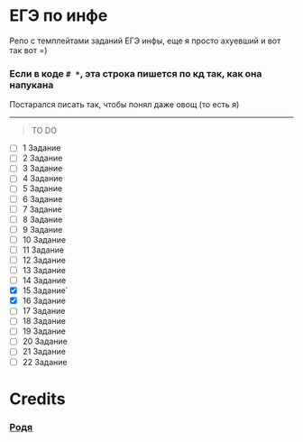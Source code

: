 # ЕГЭ по инфе
Репо с темплейтами заданий ЕГЭ инфы, еще я просто ахуевший и вот так вот =)

### Если в коде ```# *```, эта строка пишется по кд так, как она напукана

Постарался писать так, чтобы понял даже овощ (то есть я)

---
> TO DO
- [ ] 1 Задание
- [ ] 2 Задание 
- [ ] 3 Задание 
- [ ] 4 Задание 
- [ ] 5 Задание 
- [ ] 6 Задание
- [ ] 7 Задание
- [ ] 8 Задание
- [ ] 9 Задание
- [ ] 10 Задание
- [ ] 11 Задание
- [ ] 12 Задание
- [ ] 13 Задание
- [ ] 14 Задание
- [X] 15 Задание`
- [X] 16 Задание
- [ ] 17 Задание
- [ ] 18 Задание
- [ ] 19 Задание
- [ ] 20 Задание
- [ ] 21 Задание
- [ ] 22 Задание

# Credits
### [Родя](https://www.youtube.com/@rodya_inf)